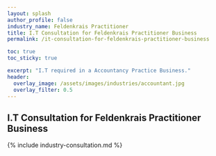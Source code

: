 ```yaml
---
layout: splash 
author_profile: false 
industry_name: Feldenkrais Practitioner
title: I.T Consultation for Feldenkrais Practitioner Business
permalink: /it-consultation-for-feldenkrais-practitioner-business

toc: true
toc_sticky: true

excerpt: "I.T required in a Accountancy Practice Business."
header:
  overlay_image: /assets/images/industries/accountant.jpg
  overlay_filter: 0.5 
---
```


## I.T Consultation for Feldenkrais Practitioner Business

{% include industry-consultation.md %}
